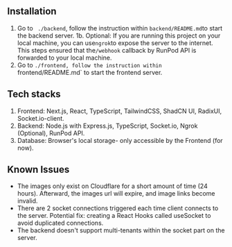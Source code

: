 ## Installation

1. Go to ` ./backend`, follow the instruction within `backend/README.md`to start the backend server.
   1b. Optional: If you are running this project on your local machine, you can use`ngrok`to expose the server to the internet. This steps ensured that the`/webhook` callback by RunPod API is forwarded to your local machine.
2. Go to `./frontend, follow the instruction within `frontend/README.md` to start the frontend server.

## Tech stacks

1. Frontend: Next.js, React, TypeScript, TailwindCSS, ShadCN UI, RadixUI, Socket.io-client.
2. Backend: Node.js with Express.js, TypeScript, Socket.io, Ngrok (Optional), RunPod API.
3. Database: Browser's local storage- only accessible by the Frontend (for now).

## Known Issues

- The images only exist on Cloudflare for a short amount of time (24 hours). Afterward, the images url will expire, and image links become invalid.
- There are 2 socket connections triggered each time client connects to the server. Potential fix: creating a React Hooks called useSocket to avoid duplicated connections.
- The backend doesn't support multi-tenants within the socket part on the server.

